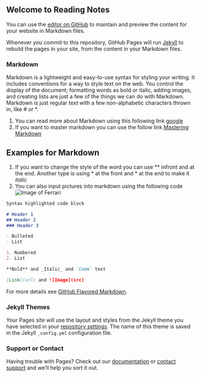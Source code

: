 ## Welcome to Reading Notes

You can use the [editor on GitHub](https://github.com/hasankhalifeh/readingnotes/edit/gh-pages/index.md) to maintain and preview the content for your website in Markdown files.

Whenever you commit to this repository, GitHub Pages will run [Jekyll](https://jekyllrb.com/) to rebuild the pages in your site, from the content in your Markdown files.

### Markdown

Markdown is a lightweight and easy-to-use syntax for styling your writing. It includes conventions for a way to style text on the web. You control the display of the document; formatting words as bold or italic, adding images, and creating lists are just a few of the things we can do with Markdown.
Markdown is just regular text with a few non-alphabetic characters thrown in, like # or *.
1. You can read more about Markdown using this following link [google](https://google.com)
2. If you want to master markdown you can use the follow link [Mastering Markdown](https://guides.github.com/features/mastering-markdown/)

## Examples for Markdown
1. If you want to change the style of the word you can use ** infront and at the end. Another type is using * at the front and * at the end to make it *italic* 
2. You can also input pictures into markdown using the following code ![Image of Ferrari](https://thenewswheel.com/wp-content/uploads/2020/02/2015-Ferrari-California.jpg)

```markdown
Syntax highlighted code block

# Header 1
## Header 2
### Header 3

- Bulleted
- List

1. Numbered
2. List

**Bold** and _Italic_ and `Code` text

[Link](url) and ![Image](src)
```

For more details see [GitHub Flavored Markdown](https://guides.github.com/features/mastering-markdown/).

### Jekyll Themes

Your Pages site will use the layout and styles from the Jekyll theme you have selected in your [repository settings](https://github.com/hasankhalifeh/readingnotes/settings). The name of this theme is saved in the Jekyll `_config.yml` configuration file.

### Support or Contact

Having trouble with Pages? Check out our [documentation](https://docs.github.com/categories/github-pages-basics/) or [contact support](https://github.com/contact) and we’ll help you sort it out.   
